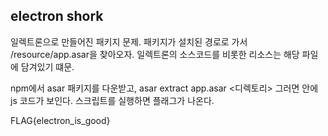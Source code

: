 electron shork
--------------
일렉트론으로 만들어진 패키지 문제. 
패키지가 설치된 경로로 가서 /resource/app.asar을 찾아오자. 
일렉트론의 소스코드를 비롯한 리소스는 해당 파일에 담겨있기 떄문. 

npm에서 asar 패키지를 다운받고, asar extract app.asar <디렉토리>
그러면 안에 js 코드가 보인다. 스크립트를 실행하면 플래그가 나온다. 

FLAG{electron_is_good}
